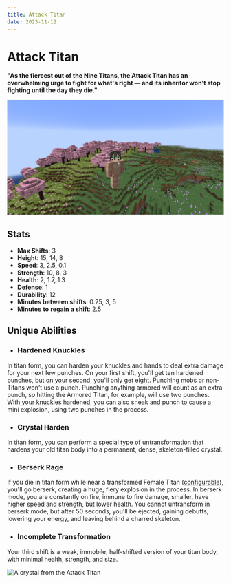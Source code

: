 ```yaml
---
title: Attack Titan
date: 2023-11-12
---
```


# Attack Titan
**"As the fiercest out of the Nine Titans, the Attack Titan has an overwhelming urge to fight for what's right — and its inheritor won't stop fighting until the day they die."**

![The Attack Titan in a Cherry Blossom biome](../images/attack_titan_full.png)

## Stats
* __Max Shifts__: 3
* __Height__: 15, 14, 8
* __Speed__: 3, 2.5, 0.1
* __Strength__: 10, 8, 3
* __Health__: 2, 1.7, 1.3
* __Defense__: 1
* __Durability__: 12
* __Minutes between shifts__: 0.25, 3, 5
* __Minutes__ __to__ __regain__ __a shift__: 2.5

## Unique Abilities
* ### Hardened Knuckles
In titan form, you can harden your knuckles and hands to deal extra damage for your next few punches. On your first shift, you'll get ten hardened punches, but on your second, you'll only get eight. Punching mobs or non-Titans won't use a punch. Punching anything armored will count as an extra punch, so hitting the Armored Titan, for example, will use two punches. With your knuckles hardened, you can also sneak and punch to cause a mini explosion, using two punches in the process.
* ### Crystal Harden
In titan form, you can perform a special type of untransformation that hardens your old titan body into a permanent, dense, skeleton-filled crystal.
* ### Berserk Rage
If you die in titan form while near a transformed Female Titan ([configurable](../misc/config.md)), you'll go berserk, creating a huge, fiery explosion in the process. In berserk mode, you are constantly on fire, immune to fire damage, smaller, have higher speed and strength, but lower health. You cannot untransform in berserk mode, but after 50 seconds, you'll be ejected, gaining debuffs, lowering your energy, and leaving behind a charred skeleton.
* ### Incomplete Transformation
Your third shift is a weak, immobile, half-shifted version of your titan body, with minimal health, strength, and size.

![A crystal from the Attack Titan](../images/attack_crystal.png)